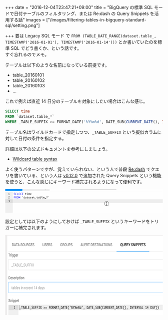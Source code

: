 +++
date = "2016-12-04T23:47:21+09:00"
title = "BigQuery の標準 SQL モードで日付テーブルのフィルタリング、または Re:dash の Query Snippets を活用する話"
images = ["/images/filtering-tables-in-bigquery-standard-sql/setting.png"]

+++
要は Legacy SQL モード で `FROM (TABLE_DATE_RANGE(dataset.table_, TIMESTAMP('2016-01-01'), TIMESTAMP('2016-01-14')))` とか書いていたのを標準 SQL でどう書くか、という話です。  
すぐ忘れるのでメモ。

テーブルは以下のような名前になっている前提です。

* table_20160101
* table_20160102
* table_20160103
* ...

これで例えば直近 14 日分のテーブルを対象にしたい場合はこんな感じ。

```sql
SELECT time
FROM `dataset.table_*`
WHERE _TABLE_SUFFIX >= FORMAT_DATE('%Y%m%d', DATE_SUB(CURRENT_DATE(), INTERVAL 14 DAY))
```

テーブル名はワイルドカードで指定しつつ、`_TABLE_SUFFIX` という擬似カラムに対して日付の条件を指定する。

詳細は以下の公式ドキュメントを参考にしましょう。

* [Wildcard table syntax](https://cloud.google.com/bigquery/docs/wildcard-tables#wildcard_table_syntax)

よく使うパターンですが、覚えていられない、という人で普段 [Re:dash](https://redash.io/) でクエリを書いている、という人は [v0.12.0](https://github.com/getredash/redash/blob/master/CHANGELOG.md#v0120---2016-11-20) で追加された Query Snippets という機能を使うと、こんな感じにキーワード補完されるようになって便利です。

![query snippets](/images/filtering-tables-in-bigquery-standard-sql/query_snippets.gif)

設定としては以下のようにしておけば `_TABLE_SUFFIX` というキーワードをトリガーに補完されます。

<img src="/images/filtering-tables-in-bigquery-standard-sql/setting.png" width="658" height="257">
